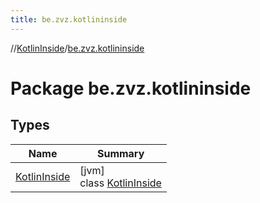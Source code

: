 ```yaml
---
title: be.zvz.kotlininside
---
```

//[KotlinInside](../../index.html)/[be.zvz.kotlininside](index.html)



# Package be.zvz.kotlininside



## Types


| Name | Summary |
|---|---|
| [KotlinInside](-kotlin-inside/index.html) | [jvm]<br>class [KotlinInside](-kotlin-inside/index.html) |

